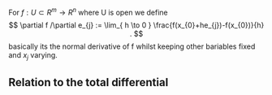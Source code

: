 For $f: U \subset R^m \to R^n$ where U is open we define 
$$
\partial f /\partial e_{j} := \lim_{ h \to 0 } \frac{f(x_{0}+he_{j})-f(x_{0})}{h} .
$$
basically its the normal derivative of f whilst keeping other bariables fixed and $x_{j}$ varying.

## Relation to the total differential
 
